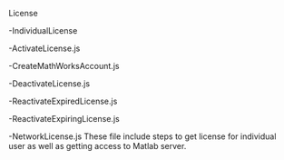 License

-IndividualLicense 

  -ActivateLicense.js 

  -CreateMathWorksAccount.js 

  -DeactivateLicense.js 

  -ReactivateExpiredLicense.js 

  -ReactivateExpiringLicense.js 

-NetworkLicense.js 
These file include steps to get license for individual user as well as getting access to Matlab server.
